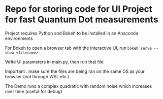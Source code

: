 # Repo for storing code for UI Project for fast Quantum Dot measurements 

Project requires Python and Bokeh to be installed in an Anaconda environments


For Bokeh to open a browser tab with the interactive UI, run
``` bokeh serve --show <filename> ``` 

Write UI parameters in main.py, then run that file 

Important : make sure the files are being ran on the same OS as your browser (not through WSL etc.)


The Demo runs a complex quadratic with random noise which increases over time (useful for debug)
